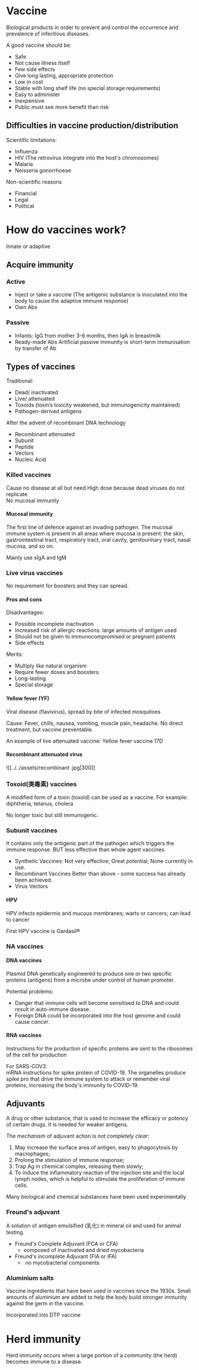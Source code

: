 # Vaccine
Biological products in order to prevent and control the occurrence and prevalence of infectious diseases.

A good vaccine should be:
+ Safe
+ Not cause illness itself
+ Few side effects
+ Give long lasting, appropriate protection
+ Low in cost
+ Stable with long shelf life (no special storage requirements)
+ Easy to administer
+ Inexpensive
+ Public must see more benefit than risk

## Difficulties in vaccine production/distribution
Scientific limitations:
+ Influenza
+ HIV (The retrovirus integrate into the host's chromosomes)
+ Malaria
+ Neisseria gonorrhoeae

Non-scientific reasons
+ Financial
+ Legal
+ Political

# How do vaccines work?
Innate or adaptive

## Acquire immunity
### Active
+ Inject or take a vaccine (The antigenic substance is inoculated into the body to cause the adaptive immune response)
+ Own Abs

### Passive
+ Infants: IgG from mother 3-6 months, then IgA in breastmilk
+ Ready-made Abs
Artificial passive immunity is short-term immunisation by transfer of Ab

## Types of vaccines
Traditional:
+ Dead/ inactivated
+ Live/ attenuated
+ Toxoids (toxin’s toxicity weakened, but immunogenicity maintained)
+ Pathogen-derived antigens

After the advent of recombinant DNA technology
+ Recombinant attenuated
+ Subunit
+ Peptide
+ Vectors
+ Nucleic Acid

### Killed vaccines
Cause no disease at all but need High dose because dead viruses do not replicate   
No mucosal immunity

#### Mucosal immunity
The first line of defence against an invading pathogen. The mucosal immune system is present in all areas where mucosa is present: the skin, gastrointestinal tract, respiratory tract, oral cavity, genitourinary tract, nasal mucosa, and so on.

 Mainly use sIgA and IgM

### Live virus vaccines
No requirement for boosters and they can spread.
#### Pros and cons
Disadvantages:
+ Possible incomplete inactivation
+ Increased risk of allergic reactions: large amounts of antigen used
+ Should not be given to immunocompromised or pregnant patients
+ Side effects

Merits:
+ Multiply like natural organism
+ Require fewer doses and boosters
+ Long-lasting
+ Special storage

#### Yellow fever (YF)
Viral disease (flavivirus), spread by bite of infected mosquitoes

Cause: Fever, chills, nausea, vomiting, muscle pain, headache. No direct treatment, but vaccine preventable.

An example of live attenuated vaccine: Yellow fever vaccine 17D

#### Recombinant attenuated virus
![[../../assets/recombinant .jpg|300]]

### Toxoid(类毒素) vaccines
A modified form of a toxin (toxoid) can be used as a vaccine. For example: diphtheria, tetanus, cholera

No longer toxic but still immunogenic.

### Subunit vaccines
It contains only the antigenic part of the pathogen which triggers the immune response. BUT less effective than whole agent vaccines.

+ Synthetic Vaccines: Not very effective; Great potential; None currently in use.
+ Recombinant Vaccines Better than above - some success has already been achieved.
+ Virus Vectors

#### HPV
HPV infects epidermis and mucous membranes; warts or cancers; can lead to cancer

First HPV vaccine is Gardasil®

### NA vaccines
#### DNA vaccines
Plasmid DNA genetically engineered to produce one or two specific proteins (antigens) from a
microbe under control of human promoter.

Potential problems:
+ Danger that immune cells will become sensitised to DNA and could result in auto-immune disease.
+ Foreign DNA could be incorporated into the host genome and could cause *cancer*.

#### RNA vaccines
Instructions for the production of specific proteins are sent to the ribosomes of the cell for production

For SARS-COV2:   
mRNA instructions for spike protein of COVID-19. The organelles produce spike pro that drive the immune system to attack or remember viral proteins, increasing the body's immunity to COVID-19.

## Adjuvants
A drug or other substance, that is used to increase the efficacy or potency of certain drugs. It is needed for weaker antigens.

The *mechanism* of adjuvant action is *not completely clear*:
1. May increase the surface area of antigen, easy to phagocytosis by macrophages; 
2. Prolong the stimulation of immune response;
3. Trap Ag in chemical complex, releasing them slowly;
4. To induce the inflammatory reaction of the injection site and the local lymph nodes, which is helpful to stimulate the proliferation of immune cells.

Many biological and chemical substances have been used experimentally

### Freund's adjuvant
A solution of antigen emulsified (乳化) in mineral oil and used for animal testing.

+ Freund's Complete Adjuvant (FCA or CFA)
	+ composed of inactivated and dried mycobacteria 
+ Freund's incomplete Adjuvant (FIA or IFA)
	+  no mycobacterial components

### Aluminium salts
Vaccine ingredients that have been used in vaccines since the 1930s. Small amounts of aluminium are added to help the body build stronger immunity against the germ in the vaccine.

Incorporated into DTP vaccine

# Herd immunity
Herd immunity occurs when a large portion of a community (the herd) becomes immune to a disease.
